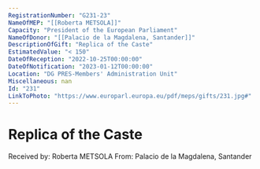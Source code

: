 ```yaml
---
RegistrationNumber: "G231-23"
NameOfMEP: "[[Roberta METSOLA]]"
Capacity: "President of the European Parliament"
NameOfDonor: "[[Palacio de la Magdalena, Santander]]"
DescriptionOfGift: "Replica of the Caste"
EstimatedValue: "< 150"
DateOfReception: "2022-10-25T00:00:00"
DateOfNotification: "2023-01-12T00:00:00"
Location: "DG PRES-Members' Administration Unit"
Miscellaneous: nan
Id: "231"
LinkToPhoto: "https://www.europarl.europa.eu/pdf/meps/gifts/231.jpg#"
---
```


# Replica of the Caste

Received by: Roberta METSOLA
From: Palacio de la Magdalena, Santander
